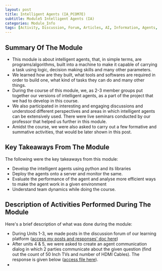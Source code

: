```yaml
---
layout: post
title: Intelligent Agents (IA_PCOM7E) 
subtitle: Module5 Intelligent Agents (IA)
categories: Module_Info
tags: [Activity, Discussion, Forum, Articles, AI, Information, Agents, Python, Code, Bots, NeuralNets, ANN, DNN, RNN, NLP]
---
```


## Summary Of The Module
- This module is about intelligent agents, that, in simple terms, are programs/algorithms, built into a machine to make it capable of carrying a task using logic, decision making skills and many other parameters.
- We learned how are they built, what tools and softwares are required in order to build one, what kind of tasks they can do and many other things.
- During the course of this module, we, as 2-3 member groups put together our versions of intelligent agents, as a part of the project that we had to develop in this course.
- We also participated in interesting and engaging discussions and understood different perspectives and areas in which intelligent agents can be extensively used. There were live seminars conducted by our professor that helped us further in this module.
- Amidst the course, we were also asked to carry out a few formative and summative activities, that would be later shown in this post.

## Key Takeaways From The Module
The following were the key takeaways from this module:
- Develop the intelligent agents using python and its libraries
- Deploy the agents onto a server and monitor the same.
- Evaluate the performance of the agent and analyse more efficient ways to make the agent work in a given environment
- Understand team dynamics while doing the course.

## Description of Activities Performed During The Module
Here's a brief description of what was done during the module:
- During Units 1-3, we made posts in the discussion forum of our learning platform ([access my posts and responses' doc here](https://github.com/Bharadwaj-GLN/Uni-Essex-Module-Files/tree/main/Intelligent-Agents))
- After units 4 & 5, we were asked to create an agent communication dialog in which 2 parties communicate about the given question (find out the count of 50 Inch TVs and number of HDMI Cables). The response is given below ([access file here](https://github.com/Bharadwaj-GLN/Uni-Essex-Module-Files/tree/main/Intelligent-Agents)).
- 
